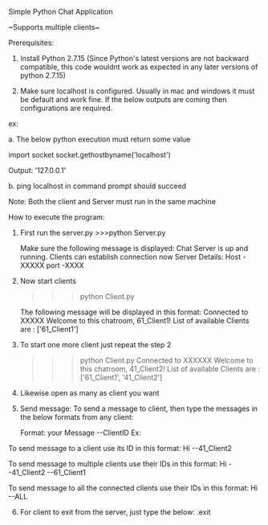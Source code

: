 Simple Python Chat Application 

~Supports multiple clients~

Prerequisites:

1. Install Python 2.7.15 (Since Python's latest versions are not backward compatible, this code wouldnt work 
as expected in any later versions of python 2.7.15)

2. Make sure localhost is configured. Usually in mac and windows it must be default and work fine. If the below outputs are coming then configurations are required. 

ex:

a. The below python execution must return some value

import socket
socket.gethostbyname('localhost')


Output:
'127.0.0.1'

b. ping localhost in command prompt should succeed

Note: Both the client and Server must run in the same machine

How to execute the program:
1. First run the server.py
		>>>python Server.py
		
	Make sure the following message is displayed: 
	Chat Server is up and running. Clients can establish connection now
	Server Details: Host -XXXXX port -XXXX
	
2. Now start clients
	>>>python Client.py
	
	The following message will be displayed in this format:
	Connected to XXXXX
	Welcome to this chatroom, 61_Client1!
	List of available Clients are : ['61_Client1']
	
3. To start one more client just repeat the step 2
	>>>python Client.py
	Connected to XXXXXX
	Welcome to this chatroom, 41_Client2!
	List of available Clients are : ['61_Client1', '41_Client2']

4. Likewise open as many as client you want

5. Send message:
	To send a message to client, then type the messages in the below formats from any client:

   Format: your Message --ClientID
Ex:

To send message to a client use its ID in this format:
Hi --41_Client2


To send message to multiple clients use their IDs in this format:
Hi --41_Client2 --61_Client1

To send message to all the connected clients use their IDs in this format:
Hi --ALL

6. For client to exit from the server, just type the below:
.exit
